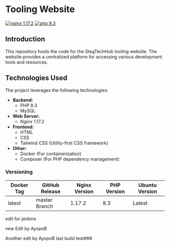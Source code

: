 # Tooling Website

[![nginx 1.17.2](https://img.shields.io/badge/nginx-1.17.2-brightgreen.svg?&logo=nginx&logoColor=white&style=for-the-badge)](https://nginx.org/en/CHANGES) [![php 8.3](https://img.shields.io/badge/php--fpm-8.3-blue.svg?&logo=php&logoColor=white&style=for-the-badge)](https://www.php.net/releases/8_3_0.php)

## Introduction

This repository hosts the code for the StegTechHub tooling website. The website provides a centralized platform for accessing various development tools and resources.

## Technologies Used

The project leverages the following technologies:

- **Backend:**
  - PHP 8.3
  - MySQL
- **Web Server:**
  - Nginx 1.17.2
- **Frontend:**
  - HTML
  - CSS
  - Tailwind CSS (Utility-first CSS framework)
- **Other:**
  - Docker (For containerization)
  - Composer (For PHP dependency management)

### Versioning

| Docker Tag | GitHub Release | Nginx Version | PHP Version | Ubuntu Version |
|-----|-------|-----|--------|--------|
| latest | master Branch |1.17.2 | 8.3 | Latest |


edit for jenkins


new Edit by AyopoB

Another edit by AyopoB
last build test###
